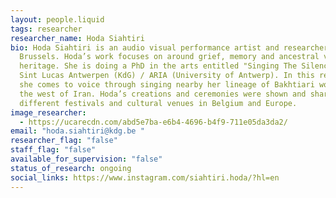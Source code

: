 ```yaml
---
layout: people.liquid
tags: researcher
researcher_name: Hoda Siahtiri
bio: Hoda Siahtiri is an audio visual performance artist and researcher based in
  Brussels. Hoda’s work focuses on around grief, memory and ancestral vocal
  heritage. She is doing a PhD in the arts entitled "Singing The Silences" at
  Sint Lucas Antwerpen (KdG) / ARIA (University of Antwerp). In this research,
  she comes to voice through singing nearby her lineage of Bakhtiari women in
  the west of Iran. Hoda’s creations and ceremonies were shown and shared in
  different festivals and cultural venues in Belgium and Europe.
image_researcher:
  - https://ucarecdn.com/abd5e7ba-e6b4-4696-b4f9-711e05da3da2/
email: "hoda.siahtiri@kdg.be "
researcher_flag: "false"
staff_flag: "false"
available_for_supervision: "false"
status_of_research: ongoing
social_links: https://www.instagram.com/siahtiri.hoda/?hl=en
---
```

